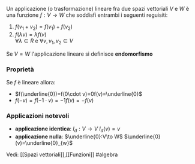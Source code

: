 Un applicazione (o trasformazione) lineare fra due spazi vettoriali $V$ e $W$ è una funzione $f:V\to W$ che soddisfi entrambi i seguenti reguisiti:
1) $f(v_{1}+v_{2})=f(v_{1})+f(v_{2})$
2) $f(\lambda v)=\lambda f(v)$  
$\forall \lambda\in R$ e $\forall v , v_{1},v_{2}\in V$ 

Se $V=W$ l'applicazione lineare si definisce **endomorfismo**

### Proprietà
Se $f$ è lineare allora:
- $f(\underline{0})=f(0\cdot v)=0f(v)=\underline{0}$
- $f(-v)=f(-1\cdot v)=-1f(v)=-f(v)$


### Applicazioni notevoli
- **applicazione identica**: $I_{d}:V\to V$  $I_d(v)=v$
- **applicazione nulla**: $\underline{0}:V\to W$ $\underline{0}(v)=\underline{0}_{w}$  






Vedi: [[Spazi vettoriali]],[[Funzioni]]
#algebra 